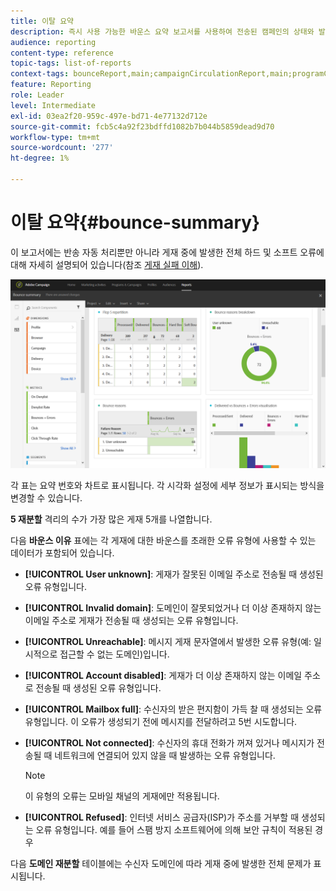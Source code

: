 ```yaml
---
title: 이탈 요약
description: 즉시 사용 가능한 바운스 요약 보고서를 사용하여 전송된 캠페인의 상태와 발생한 오류에 대해 알아봅니다.
audience: reporting
content-type: reference
topic-tags: list-of-reports
context-tags: bounceReport,main;campaignCirculationReport,main;programCirculationReport,main
feature: Reporting
role: Leader
level: Intermediate
exl-id: 03ea2f20-959c-497e-bd71-4e77132d712e
source-git-commit: fcb5c4a92f23bdffd1082b7b044b5859dead9d70
workflow-type: tm+mt
source-wordcount: '277'
ht-degree: 1%

---
```


# 이탈 요약{#bounce-summary}

이 보고서에는 반송 자동 처리뿐만 아니라 게재 중에 발생한 전체 하드 및 소프트 오류에 대해 자세히 설명되어 있습니다(참조 [게재 실패 이해](../../sending/using/understanding-delivery-failures.md)).

![](assets/campaign_reports_bounces.png)

각 표는 요약 번호와 차트로 표시됩니다. 각 시각화 설정에 세부 정보가 표시되는 방식을 변경할 수 있습니다.

**5 재분할** 격리의 수가 가장 많은 게재 5개를 나열합니다.

다음 **바운스 이유** 표에는 각 게재에 대한 바운스를 초래한 오류 유형에 사용할 수 있는 데이터가 포함되어 있습니다.

* **[!UICONTROL User unknown]**: 게재가 잘못된 이메일 주소로 전송될 때 생성된 오류 유형입니다.
* **[!UICONTROL Invalid domain]**: 도메인이 잘못되었거나 더 이상 존재하지 않는 이메일 주소로 게재가 전송될 때 생성되는 오류 유형입니다.
* **[!UICONTROL Unreachable]**: 메시지 게재 문자열에서 발생한 오류 유형(예: 일시적으로 접근할 수 없는 도메인)입니다.
* **[!UICONTROL Account disabled]**: 게재가 더 이상 존재하지 않는 이메일 주소로 전송될 때 생성된 오류 유형입니다.
* **[!UICONTROL Mailbox full]**: 수신자의 받은 편지함이 가득 찰 때 생성되는 오류 유형입니다. 이 오류가 생성되기 전에 메시지를 전달하려고 5번 시도합니다.
* **[!UICONTROL Not connected]**: 수신자의 휴대 전화가 꺼져 있거나 메시지가 전송될 때 네트워크에 연결되어 있지 않을 때 발생하는 오류 유형입니다.

   >[!NOTE]
   >
   >이 유형의 오류는 모바일 채널의 게재에만 적용됩니다.

* **[!UICONTROL Refused]**: 인터넷 서비스 공급자(ISP)가 주소를 거부할 때 생성되는 오류 유형입니다. 예를 들어 스팸 방지 소프트웨어에 의해 보안 규칙이 적용된 경우

다음 **도메인 재분할** 테이블에는 수신자 도메인에 따라 게재 중에 발생한 전체 문제가 표시됩니다.
